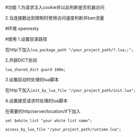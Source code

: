 #功能
1.为请求注入cookie并以此判断是否机器访问

2.当连接数达到限制时使用访问速度判断并ban流量

#环境
openresty

#使用
1.设置目录路径

在http下加入`lua_package_path "/your_project_path/?.lua;;";`

2.开辟DICT空间

`lua_shared_dict guard 100m;`

3.设置启动时处理的lua脚本

在http下加入`init_by_lua_file "/your_project_path/init.lua";`

4.设置接受请求时处理的lua脚本

在需要的http/server/location/if下加入

`set $white_list "your white list name";`

`access_by_lua_file "/your_project_path/runtime.lua";`
